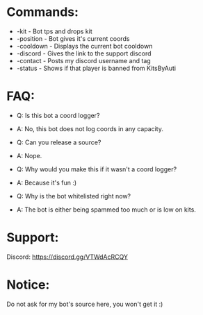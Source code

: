 # Commands:

- -kit - Bot tps and drops kit
- -position - Bot gives it's current coords
- -cooldown - Displays the current bot cooldown
- -discord - Gives the link to the support discord
- -contact - Posts my discord username and tag
- -status <player> - Shows if that player is banned from KitsByAuti

# FAQ:

- Q: Is this bot a coord logger?
- A: No, this bot does not log coords in any capacity.

- Q: Can you release a source?
- A: Nope.

- Q: Why would you make this if it wasn't a coord logger?
- A: Because it's fun :)

- Q: Why is the bot whitelisted right now?
- A: The bot is either being spammed too much or is low on kits.

# Support:

Discord: https://discord.gg/VTWdAcRCQY

# Notice:

Do not ask for my bot's source here, you won't get it :)
